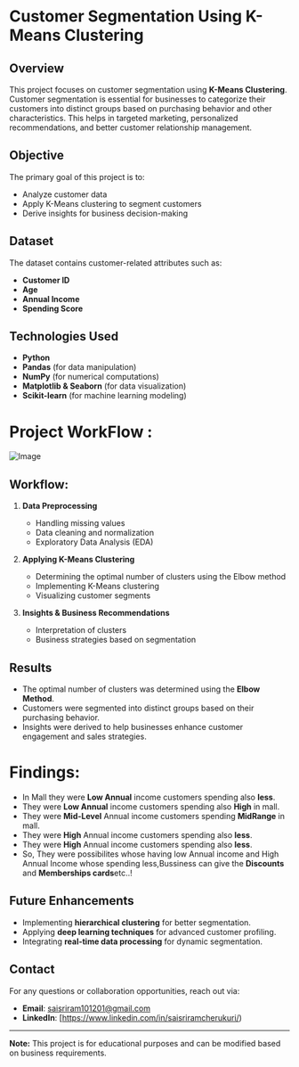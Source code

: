 #  Customer Segmentation Using K-Means Clustering

## Overview
This project focuses on customer segmentation using **K-Means Clustering**.
Customer segmentation is essential for businesses to categorize their customers into distinct groups based on purchasing behavior and other characteristics. 
This helps in targeted marketing, personalized recommendations, and better customer relationship management.

## Objective
The primary goal of this project is to:
- Analyze customer data
- Apply K-Means clustering to segment customers
- Derive insights for business decision-making

## Dataset
The dataset contains customer-related attributes such as:
- **Customer ID**
- **Age**
- **Annual Income**
- **Spending Score**

## Technologies Used
- **Python**
- **Pandas** (for data manipulation)
- **NumPy** (for numerical computations)
- **Matplotlib & Seaborn** (for data visualization)
- **Scikit-learn** (for machine learning modeling)

# Project WorkFlow :

 ![Image](https://github.com/user-attachments/assets/b77b6454-f629-41cd-98ee-0ed069596edc)

##  Workflow:

1. **Data Preprocessing**
   - Handling missing values
   - Data cleaning and normalization
   - Exploratory Data Analysis (EDA)

2. **Applying K-Means Clustering**
   - Determining the optimal number of clusters using the Elbow method
   - Implementing K-Means clustering
   - Visualizing customer segments

3. **Insights & Business Recommendations**
   - Interpretation of clusters
   - Business strategies based on segmentation
  


## Results
- The optimal number of clusters was determined using the **Elbow Method**.
- Customers were segmented into distinct groups based on their purchasing behavior.
- Insights were derived to help businesses enhance customer engagement and sales strategies.

# Findings:
- In Mall they were **Low Annual** income customers spending also **less**.
- They were **Low Annual** income customers spending also **High** in mall.
- They were **Mid-Level** Annual income customers spending **MidRange** in mall.
- They were **High** Annual income customers spending also **less**.
- They were **High** Annual income customers spending also **less**.
- So, They were possibilites whose having low Annual income and High Annual Income whose spending less,Bussiness can give the **Discounts** and **Memberships 
  cards**etc..!
  

## Future Enhancements
- Implementing **hierarchical clustering** for better segmentation.
- Applying **deep learning techniques** for advanced customer profiling.
- Integrating **real-time data processing** for dynamic segmentation.

## Contact
For any questions or collaboration opportunities, reach out via:
- **Email**: saisriram101201@gmail.com
- **LinkedIn**: [https://www.linkedin.com/in/saisriramcherukuri/)

---
**Note:** This project is for educational purposes and can be modified based on business requirements.


